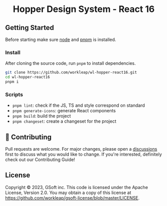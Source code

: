 <div align="center">
  <h1>Hopper Design System - React 16</h1>
</div>

## Getting Started

Before starting make sure [node](https://nodejs.org/en/) and [pnpm](https://pnpm.io) is installed.

### Install

After cloning the source code, run `pnpm` to install dependencies.

```bash
git clone https://github.com/workleap/wl-hopper-react16.git
cd wl-hopper-react16
pnpm i
```

### Scripts

- `pnpm lint`: check if the JS, TS and style correspond on standard
- `pnpm generate-icons`: generate React components
- `pnpm build`: build the project
- `pnpm changeset`: create a changeset for the project

## 🤝 Contributing

Pull requests are welcome. For major changes, please open a [discussions](https://github.com/workleap/wl-hopper/discussions/new/choose) first to discuss what you would like to change. If you're interested, definitely check out our Contributing Guide!

## License

Copyright © 2023, GSoft inc. This code is licensed under the Apache License, Version 2.0. You may obtain a copy of this license at https://github.com/workleap/gsoft-license/blob/master/LICENSE.
